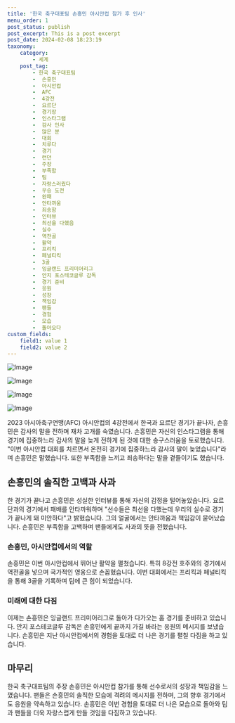 ```yaml
---
title: '한국 축구대표팀 손흥민 아시안컵 참가 후 인사'
menu_order: 1
post_status: publish
post_excerpt: This is a post excerpt
post_date: 2024-02-08 18:23:19
taxonomy:
    category:
        - 세계
    post_tag:
        - 한국 축구대표팀
        -  손흥민
        -  아시안컵
        -  AFC
        -  4강전
        -  요르단
        -  경기장
        -  인스타그램
        -  감사 인사
        -  많은 분
        -  대회
        -  치루다
        -  경기
        -  런던
        -  주장
        -  부족함
        -  팀
        -  자랑스러웠다
        -  우승 도전
        -  완패
        -  안타까움
        -  죄송함
        -  인터뷰
        -  최선을 다했음
        -  실수
        -  역전골
        -  활약
        -  프리킥
        -  페널티킥
        -  3골
        -  잉글랜드 프리미어리그
        -  안지 포스테코글루 감독
        -  경기 준비
        -  응원
        -  성장
        -  책임감
        -  팬들
        -  경험
        -  모습
        -  돌아오다
custom_fields:
    field1: value 1
    field2: value 2
---
```


![Image](https://imgnews.pstatic.net/image/081/2024/02/08/0003429373_001_20240208094301145.jpg?type=w647)

![Image](https://imgnews.pstatic.net/image/081/2024/02/08/0003429373_002_20240208094301184.jpg?type=w647)

![Image](https://imgnews.pstatic.net/image/081/2024/02/08/0003429373_003_20240208094301212.jpg?type=w647)

![Image](https://imgnews.pstatic.net/image/081/2024/02/08/0003429373_004_20240208094301247.jpg?type=w647)

2023 아시아축구연맹(AFC) 아시안컵의 4강전에서 한국과 요르단 경기가 끝나자, 손흥민은 감사의 말을 전하며 재차 고개를 숙였습니다. 손흥민은 자신의 인스타그램을 통해 경기에 집중하느라 감사의 말을 늦게 전하게 된 것에 대한 송구스러움을 토로했습니다. "이번 아시안컵 대회를 치르면서 온전히 경기에 집중하느라 감사의 말이 늦었습니다"라며 손흥민은 말했습니다. 또한 부족함을 느끼고 죄송하다는 말을 곁들이기도 했습니다.
## 손흥민의 솔직한 고백과 사과
한 경기가 끝나고 손흥민은 성실한 인터뷰를 통해 자신의 감정을 털어놓았습니다. 요르단과의 경기에서 패배를 안타까워하며 "선수들은 최선을 다했는데 우리의 실수로 경기가 끝나게 돼 미안하다"고 밝혔습니다. 그의 얼굴에서는 안타까움과 책임감이 묻어났습니다. 손흥민은 부족함을 고백하며 팬들에게도 사과의 뜻을 전했습니다.
### 손흥민, 아시안컵에서의 역할
손흥민은 이번 아시안컵에서 뛰어난 활약을 펼쳤습니다. 특히 8강전 호주와의 경기에서 역전골을 넣으며 국가적인 영웅으로 손꼽혔습니다. 이번 대회에서는 프리킥과 페널티킥을 통해 3골을 기록하며 팀에 큰 힘이 되었습니다.
### 미래에 대한 다짐
이제는 손흥민은 잉글랜드 프리미어리그로 돌아가 다가오는 홈 경기를 준비하고 있습니다. 안지 포스테코글루 감독은 손흥민에게 끝까지 가길 바라는 응원의 메시지를 보냈습니다. 손흥민은 지난 아시안컵에서의 경험을 토대로 더 나은 경기를 펼칠 다짐을 하고 있습니다.
## 마무리
한국 축구대표팀의 주장 손흥민은 아시안컵 참가를 통해 선수로서의 성장과 책임감을 느꼈습니다. 팬들은 손흥민의 솔직한 모습에 격려의 메시지를 전하며, 그의 향후 경기에서도 응원을 약속하고 있습니다. 손흥민은 이번 경험을 토대로 더 나은 모습으로 돌아와 팀과 팬들을 더욱 자랑스럽게 만들 것임을 다짐하고 있습니다.
